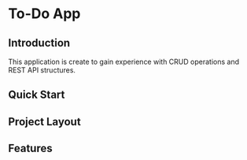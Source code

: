 # To-Do App

## Introduction

This application is create to gain experience with CRUD operations and REST API structures.

## Quick Start

## Project Layout

## Features

